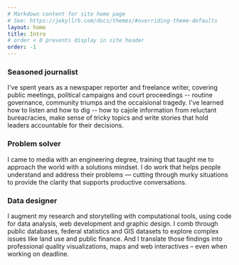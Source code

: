 ```yaml
---
# Markdown content for site home page
# See: https://jekyllrb.com/docs/themes/#overriding-theme-defaults
layout: home
title: Intro
# order < 0 prevents display in site header
order: -1
---
```


### Seasoned journalist
I've spent years as a newspaper reporter and freelance writer, covering public meetings, political campaigns and court proceedings -- routine governance, community triumps and the occaisional tragedy. I've learned how to listen and how to dig -- how to cajole information from reluctant bureacracies, make sense of tricky topics and write stories that hold leaders accountable for their decisions.

### Problem solver

I came to media with an engineering degree, training that taught me to approach the world with a solutions mindset. I do work that helps people understand and address their problems — cutting through murky situations to provide the clarity that supports productive conversations.


### Data designer

I augment my research and storytelling with computational tools, using code for data analysis, web development and graphic design. I comb through public databases, federal statistics and GIS datasets to explore complex issues like land use and public finance. And I translate those findings into professional quality visualizations, maps and web interactives – even when working on deadline.
